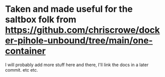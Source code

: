 # Taken and made useful for the saltbox folk from <https://github.com/chriscrowe/docker-pihole-unbound/tree/main/one-container>

I will probably add more stuff here and there, I'll link the docs in a later commit. etc etc.
